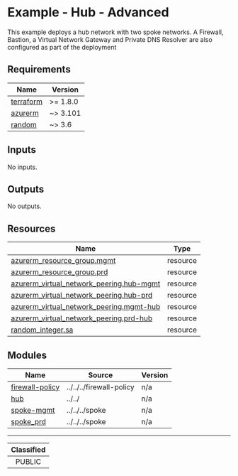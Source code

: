 # Example - Hub - Advanced

This example deploys a hub network with two spoke networks.  A Firewall, Bastion, a Virtual Network Gateway and Private DNS Resolver are also configured as part of the deployment

<!-- BEGIN_TF_DOCS -->
## Requirements

| Name | Version |
|------|---------|
| <a name="requirement_terraform"></a> [terraform](#requirement\_terraform) | >= 1.8.0 |
| <a name="requirement_azurerm"></a> [azurerm](#requirement\_azurerm) | ~> 3.101 |
| <a name="requirement_random"></a> [random](#requirement\_random) | ~> 3.6 |

## Inputs

No inputs.

## Outputs

No outputs.

## Resources

| Name | Type |
|------|------|
| [azurerm_resource_group.mgmt](https://registry.terraform.io/providers/hashicorp/azurerm/latest/docs/resources/resource_group) | resource |
| [azurerm_resource_group.prd](https://registry.terraform.io/providers/hashicorp/azurerm/latest/docs/resources/resource_group) | resource |
| [azurerm_virtual_network_peering.hub-mgmt](https://registry.terraform.io/providers/hashicorp/azurerm/latest/docs/resources/virtual_network_peering) | resource |
| [azurerm_virtual_network_peering.hub-prd](https://registry.terraform.io/providers/hashicorp/azurerm/latest/docs/resources/virtual_network_peering) | resource |
| [azurerm_virtual_network_peering.mgmt-hub](https://registry.terraform.io/providers/hashicorp/azurerm/latest/docs/resources/virtual_network_peering) | resource |
| [azurerm_virtual_network_peering.prd-hub](https://registry.terraform.io/providers/hashicorp/azurerm/latest/docs/resources/virtual_network_peering) | resource |
| [random_integer.sa](https://registry.terraform.io/providers/hashicorp/random/latest/docs/resources/integer) | resource |

## Modules

| Name | Source | Version |
|------|--------|---------|
| <a name="module_firewall-policy"></a> [firewall-policy](#module\_firewall-policy) | ../../../firewall-policy | n/a |
| <a name="module_hub"></a> [hub](#module\_hub) | ../../ | n/a |
| <a name="module_spoke-mgmt"></a> [spoke-mgmt](#module\_spoke-mgmt) | ../../../spoke | n/a |
| <a name="module_spoke_prd"></a> [spoke\_prd](#module\_spoke\_prd) | ../../../spoke | n/a |
<!-- END_TF_DOCS -->
_______________
| Classified  |
| :---------: |
|   PUBLIC    |